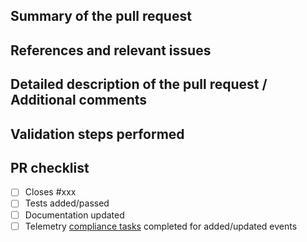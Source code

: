 ## Summary of the pull request

## References and relevant issues

## Detailed description of the pull request / Additional comments

## Validation steps performed

## PR checklist
- [ ] Closes #xxx
- [ ] Tests added/passed
- [ ] Documentation updated
- [ ] Telemetry [compliance tasks](https://aka.ms/devhome-telemetry) completed for added/updated events
